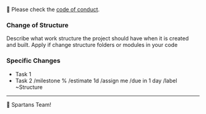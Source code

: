 🚨 Please check the [code of conduct](https://gitlab.com/pokespartans/code-of-conduct).
### Change of Structure
Describe what work structure the project should have when it is created and built. Apply if change structure folders or modules in your code
### Specific Changes
- Task 1
- Task 2
/milestone %
/estimate 1d
/assign me
/due in 1 day
/label ~Structure
---
🙌 Spartans Team!
